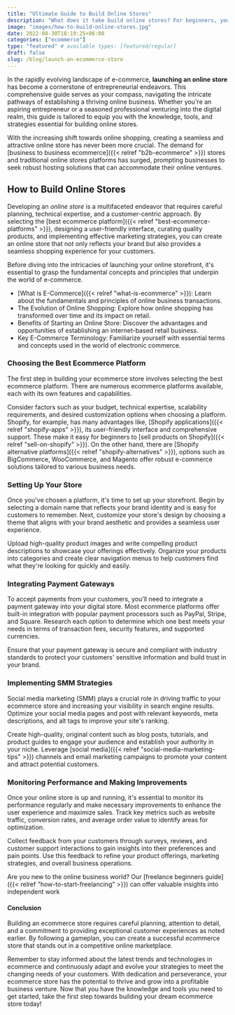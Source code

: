 ```yaml
---
title: "Ultimate Guide to Build Online Stores"
description: "What does it take build online stores? For beginners, you must find a market, create a brand, and find hosting to start."
image: "images/how-to-build-online-stores.jpg"
date: 2022-08-30T18:19:25+06:00
categories: ["ecommerce"]
type: "featured" # available types: [featured/regular]
draft: false
slug: /blog/launch-an-ecommerce-store
---
```


In the rapidly evolving landscape of e-commerce, **launching an online store** has become a cornerstone of entrepreneurial endeavors. This comprehensive guide serves as your compass, navigating the intricate pathways of establishing a thriving online business. Whether you're an aspiring entrepreneur or a seasoned professional venturing into the digital realm, this guide is tailored to equip you with the knowledge, tools, and strategies essential for building online stores.

With the increasing shift towards online shopping, creating a seamless and attractive online store has never been more crucial. The demand for [business to business ecommerce]({{< relref "b2b-ecommerce" >}}) stores and traditional online stores platforms has surged, prompting businesses to seek robust hosting solutions that can accommodate their online ventures.

## How to Build Online Stores

Developing an *online store* is a multifaceted endeavor that requires careful planning, technical expertise, and a customer-centric approach. By selecting the [best ecommerce platform]({{< relref "best-ecommerce-platforms" >}}), designing a user-friendly interface, curating quality products, and implementing effective marketing strategies, you can create an online store that not only reflects your brand but also provides a seamless shopping experience for your customers.

Before diving into the intricacies of launching your online storefront, it's essential to grasp the fundamental concepts and principles that underpin the world of e-commerce.

* [What is E-Commerce]({{< relref "what-is-ecommerce" >}}): Learn about the fundamentals and principles of online business transactions.
* The Evolution of Online Shopping: Explore how online shopping has transformed over time and its impact on retail.
* Benefits of Starting an Online Store: Discover the advantages and opportunities of establishing an internet-based retail business.
* Key E-Commerce Terminology: Familiarize yourself with essential terms and concepts used in the world of electronic commerce.

### Choosing the Best Ecommerce Platform

The first step in building your ecommerce store involves selecting the best ecommerce platform. There are numerous ecommerce platforms available, each with its own features and capabilities.

Consider factors such as your budget, technical expertise, scalability requirements, and desired customization options when choosing a platform. Shopify, for example, has many advantages like, [Shopify applications]({{< relref "shopify-apps" >}}), its user-friendly interface and comprehensive support. These make it easy for beginners to [sell products on Shopify]({{< relref "sell-on-shopify" >}}).  On the other hand, there are [Shopify alternative platforms]({{< relref "shopify-alternatives" >}}), options such as BigCommerce, WooCommerce, and Magento offer robust e-commerce solutions tailored to various business needs.

### Setting Up Your Store

Once you've chosen a platform, it's time to set up your storefront. Begin by selecting a domain name that reflects your brand identity and is easy for customers to remember. Next, customize your store's design by choosing a theme that aligns with your brand aesthetic and provides a seamless user experience.

Upload high-quality product images and write compelling product descriptions to showcase your offerings effectively. Organize your products into categories and create clear navigation menus to help customers find what they're looking for quickly and easily.

### Integrating Payment Gateways

To accept payments from your customers, you'll need to integrate a payment gateway into your digital store. Most ecommerce platforms offer built-in integration with popular payment processors such as PayPal, Stripe, and Square. Research each option to determine which one best meets your needs in terms of transaction fees, security features, and supported currencies.

Ensure that your payment gateway is secure and compliant with industry standards to protect your customers' sensitive information and build trust in your brand.

### Implementing SMM Strategies

Social media marketing (SMM) plays a crucial role in driving traffic to your ecommerce store and increasing your visibility in search engine results. Optimize your social media pages and post with relevant keywords, meta descriptions, and alt tags to improve your site's ranking.

Create high-quality, original content such as blog posts, tutorials, and product guides to engage your audience and establish your authority in your niche. Leverage [social media]({{< relref "social-media-marketing-tips" >}}) channels and email marketing campaigns to promote your content and attract potential customers.

### Monitoring Performance and Making Improvements

Once your online store is up and running, it's essential to monitor its performance regularly and make necessary improvements to enhance the user experience and maximize sales. Track key metrics such as website traffic, conversion rates, and average order value to identify areas for optimization.

Collect feedback from your customers through surveys, reviews, and customer support interactions to gain insights into their preferences and pain points. Use this feedback to refine your product offerings, marketing strategies, and overall business operations.

Are you new to the online business world? Our [freelance beginners guide]({{< relref "how-to-start-freelancing" >}}) can offer valuable insights into independent work

#### Conclusion

Building an ecommerce store requires careful planning, attention to detail, and a commitment to providing exceptional customer experiences as noted earlier. By following a gameplan, you can create a successful ecommerce store that stands out in a competitive online marketplace.

Remember to stay informed about the latest trends and technologies in ecommerce and continuously adapt and evolve your strategies to meet the changing needs of your customers. With dedication and perseverance, your ecommerce store has the potential to thrive and grow into a profitable business venture. Now that you have the knowledge and tools you need to get started, take the first step towards building your dream ecommerce store today!
